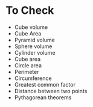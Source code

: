 # To Check

 - Cube volume
 - Cube Area
 - Pyramid volume
 - Sphere volume
 - Cylinder volume
 - Cube area
 - Circle area
 - Perimeter
 - Circumference
 - Greatest common factor
 - Distance between two points
 - Pythagorean theorems